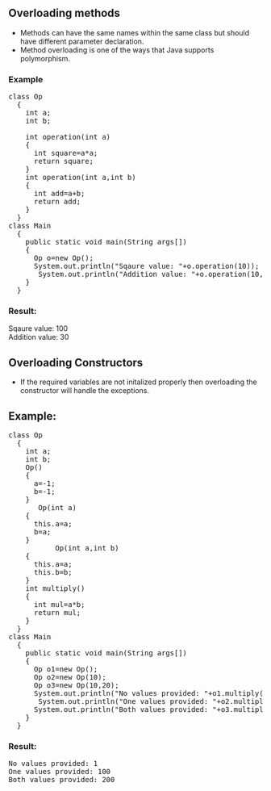 ## Overloading methods
- Methods can have the same names within the same class but should have different parameter declaration.
- Method overloading is one of the ways that Java supports polymorphism.
### Example
<pre>
class Op
  {
    int a;
    int b;
    
    int operation(int a)
    {
      int square=a*a;
      return square;
    }
    int operation(int a,int b)
    {
      int add=a+b;
      return add;
    }    
  }
class Main
  {
    public static void main(String args[])
    {
      Op o=new Op();
      System.out.println("Sqaure value: "+o.operation(10));
       System.out.println("Addition value: "+o.operation(10,20));
    }
  }
</pre>
### Result:
Sqaure value: 100 <br>
Addition value: 30
## Overloading Constructors
- If the required variables are not initalized properly then overloading the constructor will handle the exceptions.
## Example:
<pre>
class Op
  {
    int a;
    int b;
    Op()
    {
      a=-1;
      b=-1;
    }
       Op(int a)
    {
      this.a=a;
      b=a;
    }
           Op(int a,int b)
    {
      this.a=a;
      this.b=b;
    }
    int multiply()
    {
      int mul=a*b;
      return mul;
    }    
  }
class Main
  {
    public static void main(String args[])
    {
      Op o1=new Op();
      Op o2=new Op(10);
      Op o3=new Op(10,20);
      System.out.println("No values provided: "+o1.multiply());
       System.out.println("One values provided: "+o2.multiply());
      System.out.println("Both values provided: "+o3.multiply());
    }
  }
</pre>
### Result:
<pre>
No values provided: 1
One values provided: 100
Both values provided: 200
</pre>
